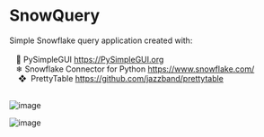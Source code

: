# SnowQuery
Simple Snowflake query application created with: <br>
<br>
&nbsp;&nbsp;&nbsp;🐍 PySimpleGUI https://PySimpleGUI.org <br>
&nbsp;&nbsp;&nbsp;❄ Snowflake Connector for Python https://www.snowflake.com/ <br>
&nbsp;&nbsp;&nbsp;&nbsp;❖&nbsp;&nbsp;PrettyTable https://github.com/jazzband/prettytable <br>
<br>

![image](https://user-images.githubusercontent.com/11447810/197788175-54878697-66a8-4b44-b34a-846621647f84.png)

![image](https://user-images.githubusercontent.com/11447810/197788374-9fb01808-d313-49e8-9ca6-edb0476d5ab8.png)
